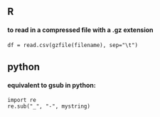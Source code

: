 ## R

#### to read in a compressed file with a .gz extension
```df = read.csv(gzfile(filename), sep="\t")```

## python

#### equivalent to gsub in python:

```
import re
re.sub("_", "-", mystring)
```

